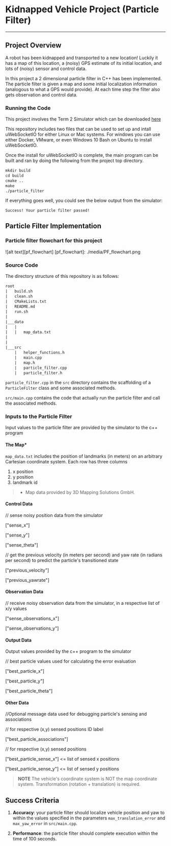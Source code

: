 # Kidnapped Vehicle Project (Particle Filter)

---
## Project Overview
A robot has been kidnapped and transported to a new location! Luckily it has a map of this location, a (noisy) GPS estimate of its initial location, and lots of (noisy) sensor and control data.

In this project a 2 dimensional particle filter in C++ has been implemented. The particle filter is given a map and some initial localization information (analogous to what a GPS would provide). At each time step the filter also gets observation and control data. 

### Running the Code
This project involves the Term 2 Simulator which can be downloaded [here](https://github.com/udacity/self-driving-car-sim/releases)

This repository includes two files that can be used to set up and intall uWebSocketIO for either Linux or Mac systems. For windows you can use either Docker, VMware, or even Windows 10 Bash on Ubuntu to install uWebSocketIO.

Once the install for uWebSocketIO is complete, the main program can be built and ran by doing the following from the project top directory.

```
mkdir build
cd build
cmake ..
make
./particle_filter

```

If everything goes well, you could see the below output from the simulator:

```
Success! Your particle filter passed!
```

## Particle Filter Implementation
### Particle filter flowchart for this project
![alt text][pf_flowchart]
[pf_flowchart]: ./media/PF_flowchart.png 

### Source Code 
The directory structure of this repository is as follows:

```
root
|   build.sh
|   clean.sh
|   CMakeLists.txt
|   README.md
|   run.sh
|
|___data
|   |   
|   |   map_data.txt
|   
|   
|___src
    |   helper_functions.h
    |   main.cpp
    |   map.h
    |   particle_filter.cpp
    |   particle_filter.h
```
 `particle_filter.cpp` in the `src` directory contains the scaffolding of a `ParticleFilter` class and some associated methods.

 `src/main.cpp` contains the code that actually run the particle filter and call the associated methods.


### Inputs to the Particle Filter
Input values to the particle filter are provided by the simulator to the c++ program

#### The Map*
`map_data.txt` includes the position of landmarks (in meters) on an arbitrary Cartesian coordinate system. Each row has three columns
1. x position
2. y position
3. landmark id

> * Map data provided by 3D Mapping Solutions GmbH.


#### Control Data

// sense noisy position data from the simulator

["sense_x"] 

["sense_y"] 

["sense_theta"] 

// get the previous velocity (in meters per second) and yaw rate (in radians per second) to predict the particle's transitioned state

["previous_velocity"]

["previous_yawrate"]

#### Observation Data

// receive noisy observation data from the simulator, in a respective list of x/y values

["sense_observations_x"] 

["sense_observations_y"] 

#### Output Data
Output values provided by the c++ program to the simulator

// best particle values used for calculating the error evaluation

["best_particle_x"]

["best_particle_y"]

["best_particle_theta"] 

#### Other Data
//Optional message data used for debugging particle's sensing and associations

// for respective (x,y) sensed positions ID label 

["best_particle_associations"]

// for respective (x,y) sensed positions

["best_particle_sense_x"] <= list of sensed x positions

["best_particle_sense_y"] <= list of sensed y positions


> **NOTE**
> The vehicle's coordinate system is NOT the map coordinate system.
> Transformation (rotation + translation) is required.


## Success Criteria
1. **Accuracy**: your particle filter should localize vehicle position and yaw to within the values specified in the parameters `max_translation_error` and `max_yaw_error` in `src/main.cpp`.

2. **Performance**: the particle filter should complete execution within the time of 100 seconds.


